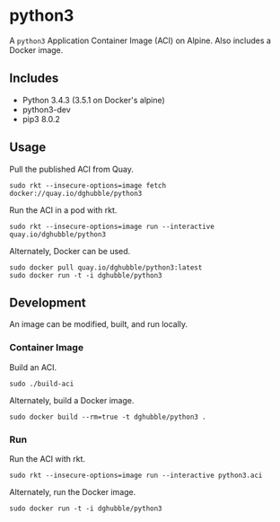# python3

A `python3` Application Container Image (ACI) on Alpine. Also includes a Docker image.

## Includes

  * Python 3.4.3 (3.5.1 on Docker's alpine)
  * python3-dev
  * pip3 8.0.2

## Usage

Pull the published ACI from Quay.

    sudo rkt --insecure-options=image fetch docker://quay.io/dghubble/python3

Run the ACI in a pod with rkt.

    sudo rkt --insecure-options=image run --interactive quay.io/dghubble/python3 

Alternately, Docker can be used.

    sudo docker pull quay.io/dghubble/python3:latest
    sudo docker run -t -i dghubble/python3

## Development

An image can be modified, built, and run locally.

### Container Image

Build an ACI.

    sudo ./build-aci

Alternately, build a Docker image.

    sudo docker build --rm=true -t dghubble/python3 .

### Run

Run the ACI with rkt.

    sudo rkt --insecure-options=image run --interactive python3.aci

Alternately, run the Docker image.

    sudo docker run -t -i dghubble/python3



